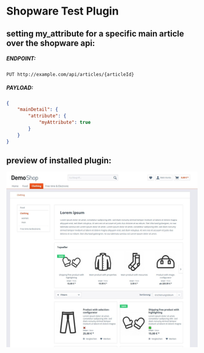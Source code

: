 # Shopware Test Plugin
## setting my_attribute for a specific main article over the shopware api:
##### ENDPOINT:
`PUT http://example.com/api/articles/{articleId}`

##### PAYLOAD:
```json
{
	"mainDetail": {
		"attribute": {
			"myAttribute": true
		}
	}
}
```
## preview of installed plugin:
![Preview](preview.jpg)